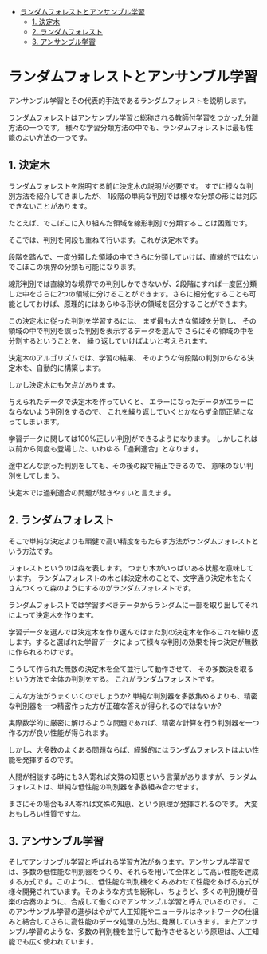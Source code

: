 - [ランダムフォレストとアンサンブル学習](#ランダムフォレストとアンサンブル学習)
  - [1. 決定木](#1-決定木)
  - [2. ランダムフォレスト](#2-ランダムフォレスト)
  - [3. アンサンブル学習](#3-アンサンブル学習)

# ランダムフォレストとアンサンブル学習

アンサンブル学習とその代表的手法であるランダムフォレストを説明します。

ランダムフォレストはアンサンブル学習と総称される教師付学習をつかった分離方法の一つです。
様々な学習分類方法の中でも、ランダムフォレストは最も性能のよい方法の一つです。

## 1. 決定木

ランダムフォレストを説明する前に決定木の説明が必要です。
すでに様々な判別方法を紹介してきましたが、
1段階の単純な判別では様々な分類の形には対応できないことがあります。

たとえば、でこぼこに入り組んだ領域を線形判別で分類することは困難です。

そこでは、判別を何段も重ねて行います。これが決定木です。

段階を踏んで、一度分類した領域の中でさらに分類していけば、直線的ではないでこぼこの境界の分類も可能になります。

線形判別では直線的な境界での判別しかできないが、2段階にすれば一度区分類した中をさらに2つの領域に分けることができます。さらに細分化することも可能としておけば、原理的にはあらゆる形状の領域を区分することができます。

この決定木に従った判別を学習するには、
まず最も大きな領域を分割し、
その領域の中で判別を誤った判別を表示するデータを選んで
さらにその領域の中を分割するということを、
繰り返していけばよいと考えられます。

決定木のアルゴリズムでは、学習の結果、
そのような何段階の判別からなる決定木を、自動的に構築します。

しかし決定木にも欠点があります。

与えられたデータで決定木を作っていくと、
エラーになったデータがエラーにならないよう判別をするので、
これを繰り返していくとかならず全問正解になってしまいます。

学習データに関しては100%正しい判別ができるようになります。
しかしこれは以前から何度も登場した、いわゆる「過剰適合」となります。

途中どんな誤った判別をしても、その後の段で補正できるので、
意味のない判別をしてしまう。

決定木では過剰適合の問題が起きやすいと言えます。

## 2. ランダムフォレスト
そこで単純な決定よりも頑健で高い精度をもたらす方法がランダムフォレストという方法です。

フォレストというのは森を表します。
つまり木がいっぱいある状態を意味しています。
ランダムフォレストの木とは決定木のことで、文字通り決定木をたくさんつくって森のようにするのがランダムフォレストです。

ランダムフォレストでは学習すべきデータからランダムに一部を取り出してそれによって決定木を作ります。

学習データを選んでは決定木を作り選んではまた別の決定木を作るこれを繰り返します。すると選ばれた学習データによって様々な判別の効果を持つ決定が無数に作られるわけです。

こうして作られた無数の決定木を全て並行して動作させて、
その多数決を取るという方法で全体の判別をする。
これがランダムフォレストです。

こんな方法がうまくいくのでしょうか?
単純な判別器を多数集めるよりも、精密な判別器を一つ精密作った方が正確な答えが得られるのではないか?

実際数学的に厳密に解けるような問題であれば、精密な計算を行う判別器を一つ作る方が良い性能が得られます。

しかし、大多数のよくある問題ならば、経験的にはランダムフォレストはよい性能を発揮するのです。

人間が相談する時にも3人寄れば文殊の知恵という言葉がありますが、ランダムフォレストは、単純な低性能の判別器を多数組み合わせます。

まさにその場合も3人寄れば文殊の知恵、という原理が発揮されるのです。
大変おもしろい性質ですね。

## 3. アンサンブル学習

そしてアンサンブル学習と呼ばれる学習方法があります。アンサンブル学習では、多数の低性能な判別器をつくり、それらを用いて全体として高い性能を達成する方式です。このように、低性能な判別機をくみあわせて性能をあげる方式が様々開発されています。そのような方式を総称し、ちょうど、多くの判別機が音楽の合奏のように、合成して働くのでアンサンブル学習と呼んでいるのです。
このアンサンブル学習の進歩はやがて人工知能やニューラルはネットワークの仕組みと結合してさらに高性能のデータ処理の方法に発展していきます。またアンサンブル学習のような、多数の判別機を並行して動作させるという原理は、人工知能でも広く使われています。
